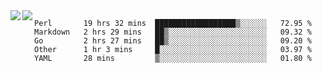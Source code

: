 <a href="https://github.com/anuraghazra/github-readme-stats">
  <img align="left" src="https://github-readme-stats.vercel.app/api?username=kfly8&count_private=true&show_icons=true&theme=calm" />
</a>
<a href="https://github.com/anuraghazra/github-readme-stats">
  <img align="left" src="https://github-readme-stats.vercel.app/api/top-langs/?username=kfly8&theme=calm&hide=HTML&exclude_repo=is3q-cr" />
</a>

<!--START_SECTION:waka-->
```text
Perl       19 hrs 32 mins  ██████████████████▒░░░░░░   72.95 % 
Markdown   2 hrs 29 mins   ██▒░░░░░░░░░░░░░░░░░░░░░░   09.32 % 
Go         2 hrs 27 mins   ██▒░░░░░░░░░░░░░░░░░░░░░░   09.20 % 
Other      1 hr 3 mins     █░░░░░░░░░░░░░░░░░░░░░░░░   03.97 % 
YAML       28 mins         ▒░░░░░░░░░░░░░░░░░░░░░░░░   01.80 % 
```
<!--END_SECTION:waka-->
